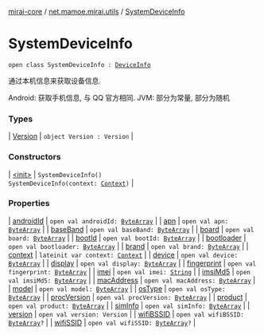 [mirai-core](../../index.md) / [net.mamoe.mirai.utils](../index.md) / [SystemDeviceInfo](./index.md)

# SystemDeviceInfo

`open class SystemDeviceInfo : `[`DeviceInfo`](../-device-info/index.md)

通过本机信息来获取设备信息.

Android: 获取手机信息, 与 QQ 官方相同.
JVM: 部分为常量, 部分为随机

### Types

| [Version](-version/index.md) | `object Version : Version` |

### Constructors

| [&lt;init&gt;](-init-.md) | `SystemDeviceInfo()`<br>`SystemDeviceInfo(context: `[`Context`](../-context/index.md)`)` |

### Properties

| [androidId](android-id.md) | `open val androidId: `[`ByteArray`](https://kotlinlang.org/api/latest/jvm/stdlib/kotlin/-byte-array/index.html) |
| [apn](apn.md) | `open val apn: `[`ByteArray`](https://kotlinlang.org/api/latest/jvm/stdlib/kotlin/-byte-array/index.html) |
| [baseBand](base-band.md) | `open val baseBand: `[`ByteArray`](https://kotlinlang.org/api/latest/jvm/stdlib/kotlin/-byte-array/index.html) |
| [board](board.md) | `open val board: `[`ByteArray`](https://kotlinlang.org/api/latest/jvm/stdlib/kotlin/-byte-array/index.html) |
| [bootId](boot-id.md) | `open val bootId: `[`ByteArray`](https://kotlinlang.org/api/latest/jvm/stdlib/kotlin/-byte-array/index.html) |
| [bootloader](bootloader.md) | `open val bootloader: `[`ByteArray`](https://kotlinlang.org/api/latest/jvm/stdlib/kotlin/-byte-array/index.html) |
| [brand](brand.md) | `open val brand: `[`ByteArray`](https://kotlinlang.org/api/latest/jvm/stdlib/kotlin/-byte-array/index.html) |
| [context](context.md) | `lateinit var context: `[`Context`](../-context/index.md) |
| [device](device.md) | `open val device: `[`ByteArray`](https://kotlinlang.org/api/latest/jvm/stdlib/kotlin/-byte-array/index.html) |
| [display](display.md) | `open val display: `[`ByteArray`](https://kotlinlang.org/api/latest/jvm/stdlib/kotlin/-byte-array/index.html) |
| [fingerprint](fingerprint.md) | `open val fingerprint: `[`ByteArray`](https://kotlinlang.org/api/latest/jvm/stdlib/kotlin/-byte-array/index.html) |
| [imei](imei.md) | `open val imei: `[`String`](https://kotlinlang.org/api/latest/jvm/stdlib/kotlin/-string/index.html) |
| [imsiMd5](imsi-md5.md) | `open val imsiMd5: `[`ByteArray`](https://kotlinlang.org/api/latest/jvm/stdlib/kotlin/-byte-array/index.html) |
| [macAddress](mac-address.md) | `open val macAddress: `[`ByteArray`](https://kotlinlang.org/api/latest/jvm/stdlib/kotlin/-byte-array/index.html) |
| [model](model.md) | `open val model: `[`ByteArray`](https://kotlinlang.org/api/latest/jvm/stdlib/kotlin/-byte-array/index.html) |
| [osType](os-type.md) | `open val osType: `[`ByteArray`](https://kotlinlang.org/api/latest/jvm/stdlib/kotlin/-byte-array/index.html) |
| [procVersion](proc-version.md) | `open val procVersion: `[`ByteArray`](https://kotlinlang.org/api/latest/jvm/stdlib/kotlin/-byte-array/index.html) |
| [product](product.md) | `open val product: `[`ByteArray`](https://kotlinlang.org/api/latest/jvm/stdlib/kotlin/-byte-array/index.html) |
| [simInfo](sim-info.md) | `open val simInfo: `[`ByteArray`](https://kotlinlang.org/api/latest/jvm/stdlib/kotlin/-byte-array/index.html) |
| [version](version.md) | `open val version: Version` |
| [wifiBSSID](wifi-b-s-s-i-d.md) | `open val wifiBSSID: `[`ByteArray`](https://kotlinlang.org/api/latest/jvm/stdlib/kotlin/-byte-array/index.html)`?` |
| [wifiSSID](wifi-s-s-i-d.md) | `open val wifiSSID: `[`ByteArray`](https://kotlinlang.org/api/latest/jvm/stdlib/kotlin/-byte-array/index.html)`?` |

